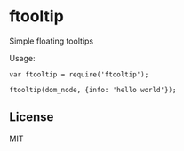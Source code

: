 # ftooltip

Simple floating tooltips

Usage:

    var ftooltip = require('ftooltip');

    ftooltip(dom_node, {info: 'hello world'});

## License

MIT


